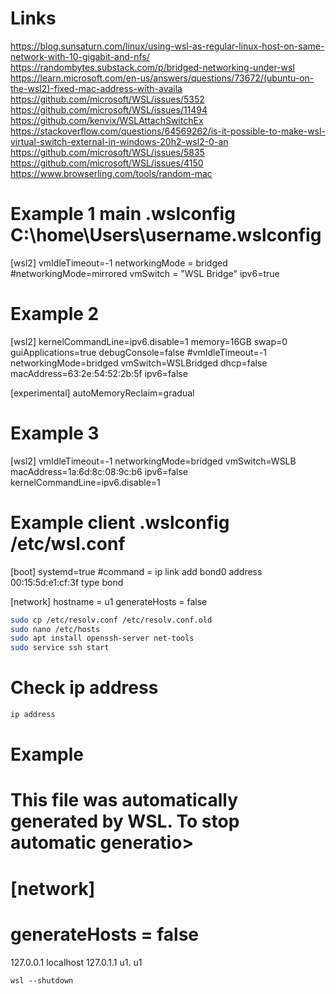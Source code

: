 # Links
https://blog.sunsaturn.com/linux/using-wsl-as-regular-linux-host-on-same-network-with-10-gigabit-and-nfs/
https://randombytes.substack.com/p/bridged-networking-under-wsl
https://learn.microsoft.com/en-us/answers/questions/73672/(ubuntu-on-the-wsl2)-fixed-mac-address-with-availa
https://github.com/microsoft/WSL/issues/5352
https://github.com/microsoft/WSL/issues/11494
https://github.com/kenvix/WSLAttachSwitchEx
https://stackoverflow.com/questions/64569262/is-it-possible-to-make-wsl-virtual-switch-external-in-windows-20h2-wsl2-0-an
https://github.com/microsoft/WSL/issues/5835
https://github.com/microsoft/WSL/issues/4150
https://www.browserling.com/tools/random-mac

# Example 1 main .wslconfig C:\home\Users\username\.wslconfig 
[wsl2]
vmIdleTimeout=-1
networkingMode = bridged
#networkingMode=mirrored
vmSwitch = "WSL Bridge"
ipv6=true

# Example 2
[wsl2]
kernelCommandLine=ipv6.disable=1
memory=16GB
swap=0
guiApplications=true
debugConsole=false
#vmIdleTimeout=-1
networkingMode=bridged
vmSwitch=WSLBridged
dhcp=false
macAddress=63:2e:54:52:2b:5f
ipv6=false

[experimental]
autoMemoryReclaim=gradual

# Example 3
[wsl2]
vmIdleTimeout=-1
networkingMode=bridged
vmSwitch=WSLB
macAddress=1a:6d:8c:08:9c:b6
ipv6=false
kernelCommandLine=ipv6.disable=1

# Example client .wslconfig /etc/wsl.conf
[boot]
systemd=true
#command = ip link add bond0 address 00:15:5d:e1:cf:3f type bond

[network]
hostname = u1
generateHosts = false

```bash
sudo cp /etc/resolv.conf /etc/resolv.conf.old
sudo nano /etc/hosts
sudo apt install openssh-server net-tools
sudo service ssh start
```

# Check ip address
```bash
ip address
```

# Example
# This file was automatically generated by WSL. To stop automatic generatio>
# [network]
# generateHosts = false
127.0.0.1       localhost
127.0.1.1       u1.     u1

```ps
wsl --shutdown
```